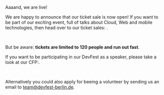 Aaaand, we are live!

We are happy to announce that our ticket sale is now open!
If you want to be part of our exciting event, full of talks about Cloud, Web and mobile technologies, then head over to our ticket sales:
 .


<div class="text-center">
<a href="https://www.xing-events.com/THNHQBL.html" target="_blank" class="style-scope header-content" style="color: white; ">
  <paper-button class="primary style-scope header-content x-scope paper-button-0" raised="" role="button" tabindex="0" animated="" aria-disabled="false" elevation="1">Buy Ticket</paper-button>
</a>
</div>


But be aware: __tickets are limited to 120 people and run out fast__.

If you want to be participating in our DevFest as a speaker, please take a look at our CFP:.

<div class="text-center">
<a href="https://bit.ly/devfestberlin17cfp" target="_blank" class="style-scope header-content" style="color: white; ">
  <paper-button class="primary style-scope header-content x-scope paper-button-0" raised="" role="button" tabindex="0" animated="" aria-disabled="false" elevation="1">Submit a proposal</paper-button>
</a>
</div>

Alternatively you could also apply for beeing a volunteer by sending us an email to <a href="mailto:team@devfest-berlin.de">team@devfest-berlin.de</a>.
